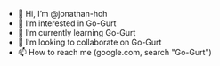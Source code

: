 - 👋 Hi, I’m @jonathan-hoh
- 👀 I’m interested in Go-Gurt
- 🌱 I’m currently learning Go-Gurt
- 💞️ I’m looking to collaborate on Go-Gurt
- 📫 How to reach me (google.com, search "Go-Gurt")

<!---
jonathan-hoh/jonathan-hoh is a ✨ special ✨ repository because its `README.md` (this file) appears on your GitHub profile.
You can click the Preview link to take a look at your changes.
--->
